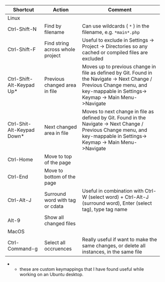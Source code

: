 Shortcut            | Action                             | Comment
--------------------|------------------------------------|--------
Linux   | | 
Ctrl-Shift-N        | Find by filename                   | Can use wildcards ( `*` ) in the filename, e.g. `*main*.php`
Ctrl-Shift-F        | Find string across whole project   | Useful to exclude in Settings -> Project -> Directories so any cached or compiled files are excluded
Ctrl-Shift-Alt-Keypad Up* | Previous changed area in file | Moves up to previous change in file as defined by Git.  Found in the Navigate -> Next Change / Previous Change menu, and key-mappable in Settings-> Keymap -> Main Menu->Navigate
Ctrl-Shit-Alt-Keypad Down* | Next changed area in file    | Moves to next change in file as defined by Git.  Found in the Navigate -> Next Change / Previous Change menu, and key-mappable in Settings-> Keymap -> Main Menu->Navigate
Ctrl-Home            | Move to top of the page           |
Ctrl-End             | Move to bottom of the page        |
Ctrl-Alt-J           | Surround word with tag or cdata   | Useful in combination with Ctrl-W (select word) + Ctrl-Alt-J (surround word), Enter (select tag), type tag name
Alt-9                | Show all changed files |
MacOS   | | 
Ctrl-Command-g       | Select all occruences             | Really useful if want to make the same changes, or delete all instances, in the same file

 
 * - these are custom keymappings that I have found useful while working on an Ubuntu desktop.
 

